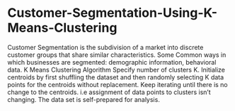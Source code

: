 # Customer-Segmentation-Using-K-Means-Clustering
Customer Segmentation is the subdivision of a market into discrete customer groups that share similar characteristics. 
Some Common ways in which businesses are segmented: demographic information, behavioral data.
K Means Clustering Algorithm
Specify number of clusters K.
Initialize centroids by first shuffling the dataset and then randomly selecting K data points for the centroids without replacement.
Keep iterating until there is no change to the centroids. i.e assignment of data points to clusters isn’t changing.
The data set is self-prepared for analysis.
